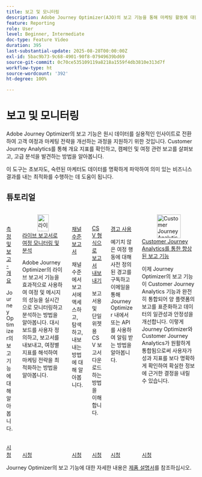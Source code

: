 ```yaml
---
title: 보고 및 모니터링
description: Adobe Journey Optimizer(AJO)의 보고 기능을 통해 마케팅 활동에 대한 포괄적인 가시성을 확보할 수 있습니다. Customer Journey Analytics를 통해 개요 지표를 확인하고, 캠페인 및 여정 관련 보고를 살펴보고, 고급 분석을 발견하는 방법을 알아봅니다.
feature: Reporting
role: User
level: Beginner, Intermediate
doc-type: Feature Video
duration: 395
last-substantial-update: 2025-08-28T00:00:00Z
exl-id: 5bac9b73-9c68-4901-90f8-07949639bd69
source-git-commit: 0c70ce535109119a8218a1559f4db3810e313d7f
workflow-type: ht
source-wordcount: '392'
ht-degree: 100%

---
```


# 보고 및 모니터링

Adobe Journey Optimizer의 보고 기능은 원시 데이터를 실용적인 인사이트로 전환하여 고객 여정과 마케팅 전략을 개선하는 과정을 지원하기 위한 것입니다. Customer Journey Analytics를 통해 개요 지표를 확인하고, 캠페인 및 여정 관련 보고를 살펴보고, 고급 분석을 발견하는 방법을 알아봅니다.

이 도구는 초보자도, 숙련된 마케터도 데이터를 명확하게 파악하여 의미 있는 비즈니스 결과를 내는 최적화를 수행하는 데 도움이 됩니다.

## 튜토리얼

<!-- CARDS
* https://experienceleague.adobe.com/ko/docs/journey-optimizer-learn/tutorials/report-and-monitor/measurement-and-reporting-overview
* https://experienceleague.adobe.com/ko/docs/journey-optimizer-learn/tutorials/report-and-monitor/monitor-and-analyze-your-journey-with-live-reports
* https://experienceleague.adobe.com/ko/docs/journey-optimizer-learn/tutorials/report-and-monitor/channel-level-reports
* https://experienceleague.adobe.com/ko/docs/journey-optimizer-learn/tutorials/report-and-monitor/export-reports-in-csv-format
* https://experienceleague.adobe.com/ko/docs/journey-optimizer-learn/tutorials/report-and-monitor/alerts
* https://experienceleague.adobe.com/ko/docs/journey-optimizer-learn/tutorials/report-and-monitor/enhanced-reporting-with-customer-journey-analytics
-->
<!-- START CARDS HTML - DO NOT MODIFY BY HAND -->
<div class="columns">
    <div class="column is-half-tablet is-half-desktop is-one-third-widescreen" aria-label="Measurement & Reporting - Overview">
        <div class="card" style="height: 100%; display: flex; flex-direction: column; height: 100%;">
            <div class="card-image">
                <figure class="image x-is-16by9">
                    <a href="https://experienceleague.adobe.com/ko/docs/journey-optimizer-learn/tutorials/report-and-monitor/measurement-and-reporting-overview" title="측정 및 보고 - 개요" target="_blank" rel="referrer">
                        <img class="is-bordered-r-small" src="https://video.tv.adobe.com/v/3432673/?format=jpeg&nocache=1756406406381" alt="측정 및 보고 - 개요"
                             style="width: 100%; aspect-ratio: 16 / 9; object-fit: cover; overflow: hidden; display: block; margin: auto;">
                    </a>
                </figure>
            </div>
            <div class="card-content is-padded-small" style="display: flex; flex-direction: column; flex-grow: 1; justify-content: space-between;">
                <div class="top-card-content">
                    <p class="headline is-size-6 has-text-weight-bold">
                        <a href="https://experienceleague.adobe.com/ko/docs/journey-optimizer-learn/tutorials/report-and-monitor/measurement-and-reporting-overview" target="_blank" rel="referrer" title="측정 및 보고 - 개요">측정 및 보고 - 개요</a>
                    </p>
                    <p class="is-size-6">Journey Optimizer의 보고 기능에 대해 알아봅니다.</p>
                </div>
                <a href="https://experienceleague.adobe.com/ko/docs/journey-optimizer-learn/tutorials/report-and-monitor/measurement-and-reporting-overview" target="_blank" rel="referrer" class="spectrum-Button spectrum-Button--outline spectrum-Button--primary spectrum-Button--sizeM" style="align-self: flex-start; margin-top: 1rem;">
                    <span class="spectrum-Button-label has-no-wrap has-text-weight-bold">시청</span>
                </a>
            </div>
        </div>
    </div>
    <div class="column is-half-tablet is-half-desktop is-one-third-widescreen" aria-label="Monitor and analyze your journey with live reports">
        <div class="card" style="height: 100%; display: flex; flex-direction: column; height: 100%;">
            <div class="card-image">
                <figure class="image x-is-16by9">
                    <a href="https://experienceleague.adobe.com/ko/docs/journey-optimizer-learn/tutorials/report-and-monitor/monitor-and-analyze-your-journey-with-live-reports" title="라이브 보고서로 여정 모니터링 및 분석" target="_blank" rel="referrer">
                        <img class="is-bordered-r-small" src="https://video.tv.adobe.com/v/3470709/?format=jpeg&nocache=1756406406388" alt="라이브 보고서로 여정 모니터링 및 분석"
                             style="width: 100%; aspect-ratio: 16 / 9; object-fit: cover; overflow: hidden; display: block; margin: auto;">
                    </a>
                </figure>
            </div>
            <div class="card-content is-padded-small" style="display: flex; flex-direction: column; flex-grow: 1; justify-content: space-between;">
                <div class="top-card-content">
                    <p class="headline is-size-6 has-text-weight-bold">
                        <a href="https://experienceleague.adobe.com/ko/docs/journey-optimizer-learn/tutorials/report-and-monitor/monitor-and-analyze-your-journey-with-live-reports" target="_blank" rel="referrer" title="라이브 보고서로 여정 모니터링 및 분석">라이브 보고서로 여정 모니터링 및 분석</a>
                    </p>
                    <p class="is-size-6">Adobe Journey Optimizer의 라이브 보고서 기능을 효과적으로 사용하여 여정 및 메시지의 성능을 실시간으로 모니터링하고 분석하는 방법을 알아봅니다. 대시보드를 사용자 정의하고, 보고서를 내보내고, 여정별 지표를 해석하여 마케팅 전략을 최적화하는 방법을 알아봅니다.</p>
                </div>
                <a href="https://experienceleague.adobe.com/ko/docs/journey-optimizer-learn/tutorials/report-and-monitor/monitor-and-analyze-your-journey-with-live-reports" target="_blank" rel="referrer" class="spectrum-Button spectrum-Button--outline spectrum-Button--primary spectrum-Button--sizeM" style="align-self: flex-start; margin-top: 1rem;">
                    <span class="spectrum-Button-label has-no-wrap has-text-weight-bold">시청</span>
                </a>
            </div>
        </div>
    </div>
    <div class="column is-half-tablet is-half-desktop is-one-third-widescreen" aria-label="Channel level reports">
        <div class="card" style="height: 100%; display: flex; flex-direction: column; height: 100%;">
            <div class="card-image">
                <figure class="image x-is-16by9">
                    <a href="https://experienceleague.adobe.com/ko/docs/journey-optimizer-learn/tutorials/report-and-monitor/channel-level-reports" title="채널 수준 보고서" target="_blank" rel="referrer">
                        <img class="is-bordered-r-small" src="https://video.tv.adobe.com/v/3424537/?format=jpeg&nocache=1756406406387" alt="채널 수준 보고서"
                             style="width: 100%; aspect-ratio: 16 / 9; object-fit: cover; overflow: hidden; display: block; margin: auto;">
                    </a>
                </figure>
            </div>
            <div class="card-content is-padded-small" style="display: flex; flex-direction: column; flex-grow: 1; justify-content: space-between;">
                <div class="top-card-content">
                    <p class="headline is-size-6 has-text-weight-bold">
                        <a href="https://experienceleague.adobe.com/ko/docs/journey-optimizer-learn/tutorials/report-and-monitor/channel-level-reports" target="_blank" rel="referrer" title="채널 수준 보고서">채널 수준 보고서</a>
                    </p>
                    <p class="is-size-6">채널 수준에서 보고서에 액세스하고, 탐색하고, 내보내는 방법에 대해 알아봅니다.</p>
                </div>
                <a href="https://experienceleague.adobe.com/ko/docs/journey-optimizer-learn/tutorials/report-and-monitor/channel-level-reports" target="_blank" rel="referrer" class="spectrum-Button spectrum-Button--outline spectrum-Button--primary spectrum-Button--sizeM" style="align-self: flex-start; margin-top: 1rem;">
                    <span class="spectrum-Button-label has-no-wrap has-text-weight-bold">시청</span>
                </a>
            </div>
        </div>
    </div>
    <div class="column is-half-tablet is-half-desktop is-one-third-widescreen" aria-label="Export reports in CSV format">
        <div class="card" style="height: 100%; display: flex; flex-direction: column; height: 100%;">
            <div class="card-image">
                <figure class="image x-is-16by9">
                    <a href="https://experienceleague.adobe.com/ko/docs/journey-optimizer-learn/tutorials/report-and-monitor/export-reports-in-csv-format" title="CSV 형식으로 보고서 내보내기" target="_blank" rel="referrer">
                        <img class="is-bordered-r-small" src="https://video.tv.adobe.com/v/3424603/?format=jpeg&nocache=1756406406384" alt="CSV 형식으로 보고서 내보내기"
                             style="width: 100%; aspect-ratio: 16 / 9; object-fit: cover; overflow: hidden; display: block; margin: auto;">
                    </a>
                </figure>
            </div>
            <div class="card-content is-padded-small" style="display: flex; flex-direction: column; flex-grow: 1; justify-content: space-between;">
                <div class="top-card-content">
                    <p class="headline is-size-6 has-text-weight-bold">
                        <a href="https://experienceleague.adobe.com/ko/docs/journey-optimizer-learn/tutorials/report-and-monitor/export-reports-in-csv-format" target="_blank" rel="referrer" title="CSV 형식으로 보고서 내보내기">CSV 형식으로 보고서 내보내기</a>
                    </p>
                    <p class="is-size-6">보고서용 및 단일 위젯용 CSV 보고서 다운로드하는 방법을 이해합니다.</p>
                </div>
                <a href="https://experienceleague.adobe.com/ko/docs/journey-optimizer-learn/tutorials/report-and-monitor/export-reports-in-csv-format" target="_blank" rel="referrer" class="spectrum-Button spectrum-Button--outline spectrum-Button--primary spectrum-Button--sizeM" style="align-self: flex-start; margin-top: 1rem;">
                    <span class="spectrum-Button-label has-no-wrap has-text-weight-bold">시청</span>
                </a>
            </div>
        </div>
    </div>
    <div class="column is-half-tablet is-half-desktop is-one-third-widescreen" aria-label="Use alerts">
        <div class="card" style="height: 100%; display: flex; flex-direction: column; height: 100%;">
            <div class="card-image">
                <figure class="image x-is-16by9">
                    <a href="https://experienceleague.adobe.com/ko/docs/journey-optimizer-learn/tutorials/report-and-monitor/alerts" title="경고 사용" target="_blank" rel="referrer">
                        <img class="is-bordered-r-small" src="https://video.tv.adobe.com/v/336218?format=jpeg&nocache=1756406406387" alt="경고 사용"
                             style="width: 100%; aspect-ratio: 16 / 9; object-fit: cover; overflow: hidden; display: block; margin: auto;">
                    </a>
                </figure>
            </div>
            <div class="card-content is-padded-small" style="display: flex; flex-direction: column; flex-grow: 1; justify-content: space-between;">
                <div class="top-card-content">
                    <p class="headline is-size-6 has-text-weight-bold">
                        <a href="https://experienceleague.adobe.com/ko/docs/journey-optimizer-learn/tutorials/report-and-monitor/alerts" target="_blank" rel="referrer" title="경고 사용">경고 사용</a>
                    </p>
                    <p class="is-size-6">예기치 않은 여정 행동에 대해 사전 정의된 경고를 구독하고 이메일을 통해 Journey Optimizer 내에서 또는 API를 사용하여 알림 받는 방법을 알아봅니다.</p>
                </div>
                <a href="https://experienceleague.adobe.com/ko/docs/journey-optimizer-learn/tutorials/report-and-monitor/alerts" target="_blank" rel="referrer" class="spectrum-Button spectrum-Button--outline spectrum-Button--primary spectrum-Button--sizeM" style="align-self: flex-start; margin-top: 1rem;">
                    <span class="spectrum-Button-label has-no-wrap has-text-weight-bold">시청</span>
                </a>
            </div>
        </div>
    </div>
    <div class="column is-half-tablet is-half-desktop is-one-third-widescreen" aria-label="Enhanced reporting with Customer Journey Analytics">
        <div class="card" style="height: 100%; display: flex; flex-direction: column; height: 100%;">
            <div class="card-image">
                <figure class="image x-is-16by9">
                    <a href="https://experienceleague.adobe.com/ko/docs/journey-optimizer-learn/tutorials/report-and-monitor/enhanced-reporting-with-customer-journey-analytics" title="Customer Journey Analytics를 통한 향상된 보고 기능" target="_blank" rel="referrer">
                        <img class="is-bordered-r-small" src="https://video.tv.adobe.com/v/3430413/?format=jpeg&nocache=1756406406386" alt="Customer Journey Analytics를 통한 향상된 보고 기능"
                             style="width: 100%; aspect-ratio: 16 / 9; object-fit: cover; overflow: hidden; display: block; margin: auto;">
                    </a>
                </figure>
            </div>
            <div class="card-content is-padded-small" style="display: flex; flex-direction: column; flex-grow: 1; justify-content: space-between;">
                <div class="top-card-content">
                    <p class="headline is-size-6 has-text-weight-bold">
                        <a href="https://experienceleague.adobe.com/ko/docs/journey-optimizer-learn/tutorials/report-and-monitor/enhanced-reporting-with-customer-journey-analytics" target="_blank" rel="referrer" title="Customer Journey Analytics를 통한 향상된 보고 기능">Customer Journey Analytics를 통한 향상된 보고 기능</a>
                    </p>
                    <p class="is-size-6">이제 Journey Optimizer의 보고 기능이 Customer Journey Analytics 기능과 완전히 통합되어 양 플랫폼의 보고를 표준화하고 데이터의 일관성과 안정성을 개선합니다. 이렇게 Journey Optimizer와 Customer Journey Analytics가 원활하게 통합됨으로써 사용자가 성과 지표를 보다 명확하게 확인하여 확실한 정보에 근거한 결정을 내릴 수 있습니다.</p>
                </div>
                <a href="https://experienceleague.adobe.com/ko/docs/journey-optimizer-learn/tutorials/report-and-monitor/enhanced-reporting-with-customer-journey-analytics" target="_blank" rel="referrer" class="spectrum-Button spectrum-Button--outline spectrum-Button--primary spectrum-Button--sizeM" style="align-self: flex-start; margin-top: 1rem;">
                    <span class="spectrum-Button-label has-no-wrap has-text-weight-bold">시청</span>
                </a>
            </div>
        </div>
    </div>
</div>
<!-- END CARDS HTML - DO NOT MODIFY BY HAND -->



Journey Optimizer의 보고 기능에 대한 자세한 내용은 [제품 설명서](https://experienceleague.adobe.com/ko/docs/journey-optimizer/using/reporting/reporting-landing-page)를 참조하십시오.
